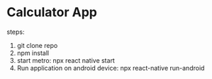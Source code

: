 # Calculator App

steps:
1) git clone repo
2) npm install
3) start metro: npx react native start
4) Run application on android device: npx react-native run-android
